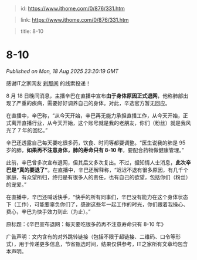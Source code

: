 > id: https://www.ithome.com/0/876/331.htm

> link: https://www.ithome.com/0/876/331.htm

> title: 8-10

# 8-10
_Published on Mon, 18 Aug 2025 23:20:19 GMT_

感谢IT之家网友 [刹那间](https://m.ithome.com/html/app/open.html?url=ithome%3A%2F%2Fuserpage%3Fid%3D806191) 的线索投递！

8 月 18 日晚间消息，主播辛巴在直播中宣布**由于身体原因正式退网**，他称肺部出现了严重的疾病，需要好好调养自己的身体。对此，辛选官方暂无回应。

在直播中，辛巴称，“从今天开始，辛巴再无能力承担直播工作，从今天开始，正式离开直播行业，从今天开始，这个账号就是我的老朋友，你们（粉丝）就是我风光了 7 年的回忆。”

辛巴还透露自己每天要吃很多药，饮食、时间等都要调整。“医生说我的肺是 95 岁的肺，**如果再不注意身体，肺的寿命只有 8-10 年**，要配合药物做健康管理。”

此前，辛巴曾多次宣布退网，但其后又多次复出。不过，据知情人士消息，**此次辛巴是“真的要退了”**。在直播中，辛巴还解释称，“迟迟不退有很多原因，有几千个家庭，有众望所归，终归是有很多人的责任，也有自己的欲望，包括你们（粉丝）的宠爱。”

在直播中，辛巴还喊话快手，“快手的所有同事们，辛巴没有能力在这个身体状态下（工作），可能要辜负你们了，感谢这些年一起工作的时光，你们跟着我操心、费心，辛巴为快手效力到此（为止）。”

原标题：《辛巴宣布退网：每天要吃很多药再不注意寿命只有 8-10 年》

广告声明：文内含有的对外跳转链接（包括不限于超链接、二维码、口令等形式），用于传递更多信息，节省甄选时间，结果仅供参考，IT之家所有文章均包含本声明。
